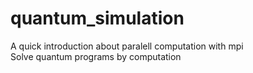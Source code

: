 # quantum_simulation
A quick introduction about paralell computation with mpi \
Solve quantum programs by computation
